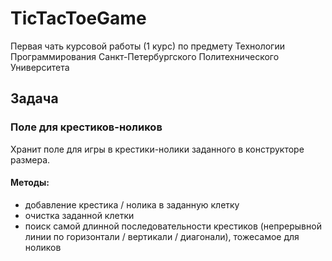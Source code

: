 # TicTacToeGame

Первая чать курсовой работы (1 курс) по предмету Технологии Программирования Санкт-Петербургского Политехнического Университета

## Задача
### Поле для крестиков-ноликов
Хранит поле для игры в крестики-нолики заданного в конструкторе размера.  
#### Методы:
  * добавление крестика / нолика в заданную клетку
  * очистка заданной клетки
  * поиск самой длинной последовательности крестиков (непрерывной линии по горизонтали / вертикали / диагонали), тожесамое для ноликов
